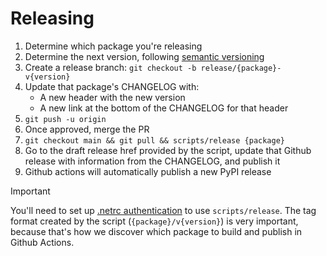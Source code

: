 # Releasing

1. Determine which package you're releasing
2. Determine the next version, following [semantic versioning](https://semver.org/)
3. Create a release branch: `git checkout -b release/{package}-v{version}`
4. Update that package's CHANGELOG with:
   - A new header with the new version
   - A new link at the bottom of the CHANGELOG for that header
5. `git push -u origin`
6. Once approved, merge the PR
7. `git checkout main && git pull && scripts/release {package}`
8. Go to the draft release href provided by the script, update that Github release with information from the CHANGELOG, and publish it
9. Github actions will automatically publish a new PyPI release

> [!IMPORTANT]
> You'll need to set up [.netrc authentication](https://pygithub.readthedocs.io/en/stable/examples/Authentication.html#netrc-authentication) to use `scripts/release`.
> The tag format created by the script (`{package}/v{version}`) is very important, because that's how we discover which package to build and publish in Github Actions.
